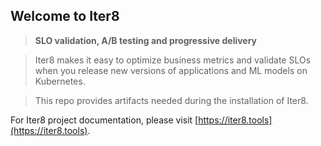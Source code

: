 ## Welcome to Iter8

> **SLO validation, A/B testing and progressive delivery**

> Iter8 makes it easy to optimize business metrics and validate SLOs when you release new versions of applications and ML models on Kubernetes.

> This repo provides artifacts needed during the installation of Iter8.

For Iter8 project documentation, please visit [https://iter8.tools](https://iter8.tools).
